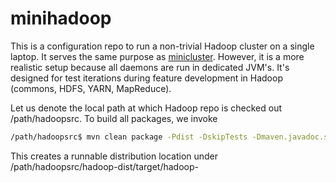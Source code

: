 minihadoop
==========
This is a configuration repo to run a non-trivial Hadoop cluster on a single laptop. It serves the same purpose 
as [minicluster](http://hadoop.apache.org/docs/stable/hadoop-project-dist/hadoop-common/CLIMiniCluster.html). However,
it is a more realistic setup because all daemons are run in dedicated JVM's. It's designed for test iterations during
feature development in Hadoop (commons, HDFS, YARN, MapReduce).

Let us denote the local path at which Hadoop repo is checked out /path/hadoopsrc. To build all packages, we invoke

```bash
/path/hadoopsrc$ mvn clean package -Pdist -DskipTests -Dmaven.javadoc.skip
```
This creates a runnable distribution location under /path/hadoopsrc/hadoop-dist/target/hadoop-<version>
